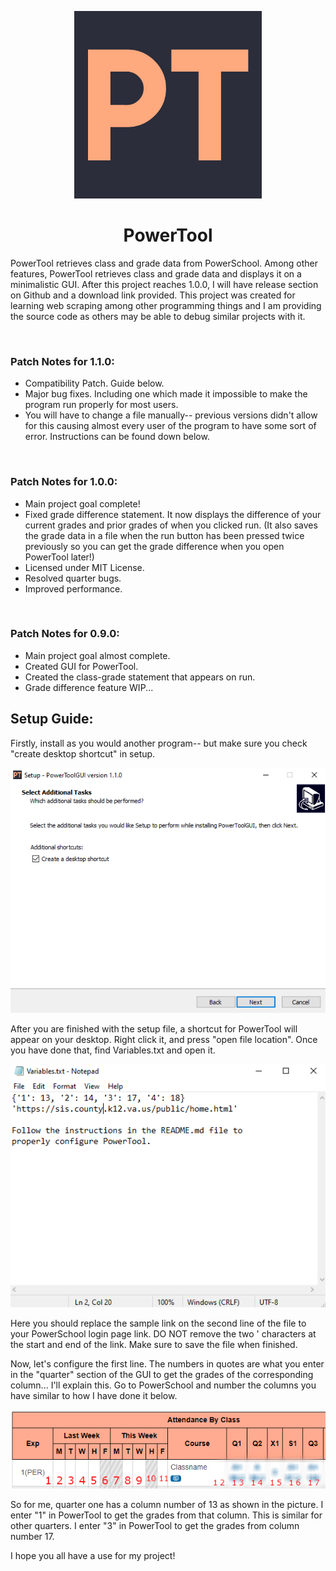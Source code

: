 [<div style="text-align:center"><img src="PowerTool.jpg" width="300"/></div>](PowerTool.jpg)

<h1 align="center">PowerTool</h1>

PowerTool retrieves class and grade data from PowerSchool. Among other features, PowerTool retrieves class and grade data and displays it on a minimalistic GUI. After this project reaches 1.0.0, I will have release section on Github and a download link provided. This project was created for learning web scraping among other programming things and I am providing the source code as others may be able to debug similar projects with it.

<br />

### Patch Notes for 1.1.0:

- Compatibility Patch. Guide below.
- Major bug fixes. Including one which made it impossible to make the program run properly for most users.
- You will have to change a file manually-- previous versions didn't allow for this causing almost every user of the program to have some sort of error. Instructions can be found down below.

<br />

### Patch Notes for 1.0.0:

- Main project goal complete!
- Fixed grade difference statement. It now displays the difference of your current grades and prior grades of when you clicked run. (It also saves the grade data in a file when the run button has been pressed twice previously so you can get the grade difference when you open PowerTool later!)
- Licensed under MIT License.
- Resolved quarter bugs.
- Improved performance.

<br />

### Patch Notes for 0.9.0:

- Main project goal almost complete.
- Created GUI for PowerTool.
- Created the class-grade statement that appears on run.
- Grade difference feature WIP...

## Setup Guide:

Firstly, install as you would another program-- but make sure you check "create desktop shortcut" in setup.

![Desktop shortcut](setup/shortcut.png)

 After you are finished with the setup file, a shortcut for PowerTool will appear on your desktop. Right click it, and press "open file location". Once you have done that, find Variables.txt and open it.

![Variables.txt](setup/vars.png)

 Here you should replace the sample link on the second line of the file to your PowerSchool login page link. DO NOT remove the two ' characters at the start and end of the link. Make sure to save the file when finished.

 Now, let's configure the first line. The numbers in quotes are what you enter in the "quarter" section of the GUI to get the grades of the corresponding column... I'll explain this. Go to PowerSchool and number the columns you have similar to how I have done it below.

![Columns](setup/column.png)

 So for me, quarter one has a column number of 13 as shown in the picture. I enter "1" in PowerTool to get the grades from that column. This is similar for other quarters. I enter "3" in PowerTool to get the grades from column number 17.

 I hope you all have a use for my project!
  